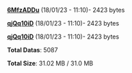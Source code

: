 [**6MfzADDu**](/data/6MfzADDu.txt) (18/01/23 - 11:10)- 2423 bytes

[**qjQq10iD**](/data/qjQq10iD.txt) (18/01/23 - 11:10)- 2423 bytes

[**qjQq10iD**](/data/qjQq10iD.txt) (18/01/23 - 11:10)- 2423 bytes

**Total Datas**: 5087

**Total Size**: 31.02 MB / 31.0 MB